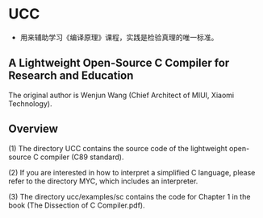 # UCC

* 用来辅助学习《编译原理》课程，实践是检验真理的唯一标准。


## A Lightweight Open-Source C Compiler for Research and Education

The original author is Wenjun Wang (Chief Architect of MIUI, Xiaomi Technology).

## Overview

(1) The directory UCC contains the source code of the lightweight open-source C compiler (C89 standard).

(2) If you are interested in how to interpret a simplified C language, please refer to the directory MYC, which includes an interpreter.

(3) The directory ucc/examples/sc contains the code for Chapter 1 in the book (The Dissection of C Compiler.pdf).












